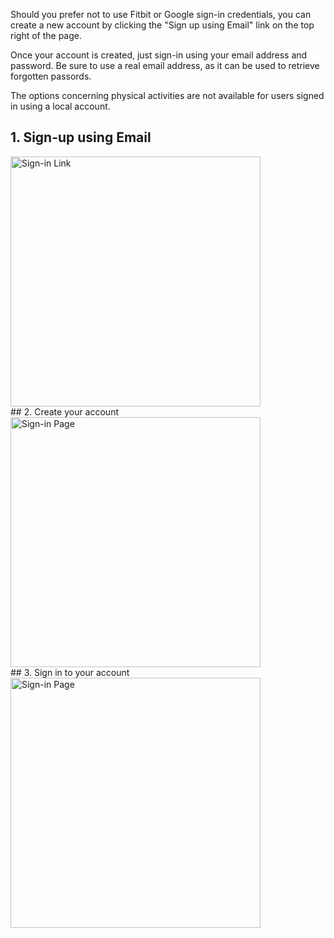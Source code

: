 Should you prefer not to use Fitbit or Google sign-in credentials, you can create a new account by clicking the "Sign up using Email" link on the top right of the page.

Once your account is created, just sign-in using your email address and password. Be sure to use a real email address, as it can be used to retrieve forgotten passords.

The options concerning physical activities are not available for users signed in using a local account.

## 1. Sign-up using Email
<img src="/img/sign_in_local.jpg" alt="Sign-in Link" width="400"/>

<br>
## 2. Create your account 
<img src="/img/sign_in_local2.jpg" alt="Sign-in Page" width="400"/>

<br>
## 3. Sign in to your account 
<img src="/img/sign_in_local3.jpg" alt="Sign-in Page" width="400"/>